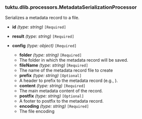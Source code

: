 ### tuktu.dlib.processors.MetadataSerializationProcessor
Serializes a metadata record to a file.

  * **id** *(type: string)* `[Required]`

  * **result** *(type: string)* `[Required]`

  * **config** *(type: object)* `[Required]`

    * **folder** *(type: string)* `[Required]`
    - The folder in which the metadata record will be saved.

    * **fileName** *(type: string)* `[Required]`
    - The name of the metadata record file to create

    * **prefix** *(type: string)* `[Optional]`
    - A header to prefix to the metadata record (e.g., <?xml version="1.0" encoding="UTF-8"?>).

    * **content** *(type: string)* `[Required]`
    - The main metadata content of the record.

    * **postfix** *(type: string)* `[Optional]`
    - A footer to postfix to the metadata record.

    * **encoding** *(type: string)* `[Required]`
    - The file encoding

